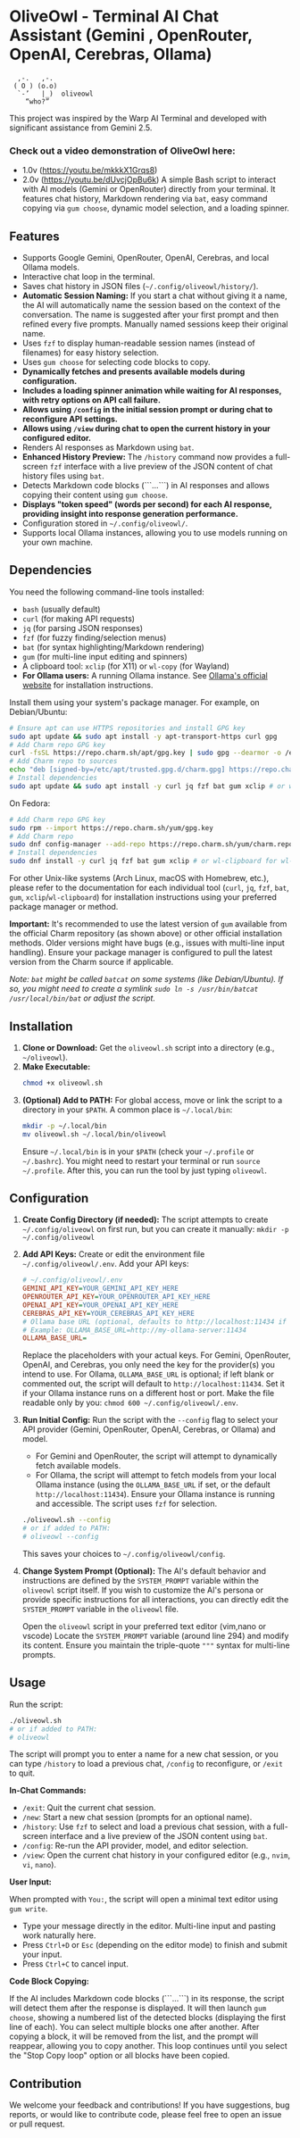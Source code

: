 # OliveOwl - Terminal AI Chat Assistant (Gemini , OpenRouter, OpenAI, Cerebras, Ollama)

```
  ,-.   ,-.  
 ( O ) (o.o)  
  `-’   |_)  oliveowl 
    “who?”
```

This project was inspired by the Warp AI Terminal and developed with significant assistance from Gemini 2.5.

### Check out a video demonstration of OliveOwl here:
* 1.0v (https://youtu.be/mkkkX1Grqs8)
* 2.0v (https://youtu.be/dUvcjOpBu6k)
A simple Bash script to interact with AI models (Gemini or OpenRouter) directly from your terminal. It features chat history, Markdown rendering via `bat`, easy command copying via `gum choose`, dynamic model selection, and a loading spinner.

## Features

*   Supports Google Gemini, OpenRouter, OpenAI, Cerebras, and local Ollama models.
*   Interactive chat loop in the terminal.
*   Saves chat history in JSON files (`~/.config/oliveowl/history/`).
*   **Automatic Session Naming:** If you start a chat without giving it a name, the AI will automatically name the session based on the context of the conversation. The name is suggested after your first prompt and then refined every five prompts. Manually named sessions keep their original name.
*   Uses `fzf` to display human-readable session names (instead of filenames) for easy history selection.
*   Uses `gum choose` for selecting code blocks to copy.
*   **Dynamically fetches and presents available models during configuration.**
*   **Includes a loading spinner animation while waiting for AI responses, with retry options on API call failure.**
*   **Allows using `/config` in the initial session prompt or during chat to reconfigure API settings.**
*   **Allows using `/view` during chat to open the current history in your configured editor.**
*   Renders AI responses as Markdown using `bat`.
*   **Enhanced History Preview:** The `/history` command now provides a full-screen `fzf` interface with a live preview of the JSON content of chat history files using `bat`.
*   Detects Markdown code blocks (\`\`\`...\`\`\`) in AI responses and allows copying their content using `gum choose`.
*   **Displays "token speed" (words per second) for each AI response, providing insight into response generation performance.**
*   Configuration stored in `~/.config/oliveowl/`.
*   Supports local Ollama instances, allowing you to use models running on your own machine.

## Dependencies

You need the following command-line tools installed:

*   `bash` (usually default)
*   `curl` (for making API requests)
*   `jq` (for parsing JSON responses)
*   `fzf` (for fuzzy finding/selection menus)
*   `bat` (for syntax highlighting/Markdown rendering)
*   `gum` (for multi-line input editing and spinners)
*   A clipboard tool: `xclip` (for X11) or `wl-copy` (for Wayland)
*   **For Ollama users:** A running Ollama instance. See [Ollama's official website](https://ollama.com/) for installation instructions.

Install them using your system's package manager. For example, on Debian/Ubuntu:
```bash
# Ensure apt can use HTTPS repositories and install GPG key
sudo apt update && sudo apt install -y apt-transport-https curl gpg
# Add Charm repo GPG key
curl -fsSL https://repo.charm.sh/apt/gpg.key | sudo gpg --dearmor -o /etc/apt/trusted.gpg.d/charm.gpg
# Add Charm repo to sources
echo "deb [signed-by=/etc/apt/trusted.gpg.d/charm.gpg] https://repo.charm.sh/apt/ * *" | sudo tee /etc/apt/sources.list.d/charm.list
# Install dependencies
sudo apt update && sudo apt install -y curl jq fzf bat gum xclip # or wl-clipboard for wl-copy
```
On Fedora:
```bash
# Add Charm repo GPG key
sudo rpm --import https://repo.charm.sh/yum/gpg.key
# Add Charm repo
sudo dnf config-manager --add-repo https://repo.charm.sh/yum/charm.repo
# Install dependencies
sudo dnf install -y curl jq fzf bat gum xclip # or wl-clipboard for wl-copy
```
For other Unix-like systems (Arch Linux, macOS with Homebrew, etc.), please refer to the documentation for each individual tool (`curl`, `jq`, `fzf`, `bat`, `gum`, `xclip`/`wl-clipboard`) for installation instructions using your preferred package manager or method.

**Important:** It's recommended to use the latest version of `gum` available from the official Charm repository (as shown above) or other official installation methods. Older versions might have bugs (e.g., issues with multi-line input handling). Ensure your package manager is configured to pull the latest version from the Charm source if applicable.

*Note: `bat` might be called `batcat` on some systems (like Debian/Ubuntu). If so, you might need to create a symlink `sudo ln -s /usr/bin/batcat /usr/local/bin/bat` or adjust the script.*

## Installation

1.  **Clone or Download:** Get the `oliveowl.sh` script into a directory (e.g., `~/oliveowl`).
2.  **Make Executable:**
    ```bash
    chmod +x oliveowl.sh
    ```
3.  **(Optional) Add to PATH:** For global access, move or link the script to a directory in your `$PATH`. A common place is `~/.local/bin`:
    ```bash
    mkdir -p ~/.local/bin
    mv oliveowl.sh ~/.local/bin/oliveowl
    ```
    Ensure `~/.local/bin` is in your `$PATH` (check your `~/.profile` or `~/.bashrc`). You might need to restart your terminal or run `source ~/.profile`. After this, you can run the tool by just typing `oliveowl`.

## Configuration

1.  **Create Config Directory (if needed):** The script attempts to create `~/.config/oliveowl` on first run, but you can create it manually: `mkdir -p ~/.config/oliveowl`
2.  **Add API Keys:** Create or edit the environment file `~/.config/oliveowl/.env`. Add your API keys:
    ```ini
    # ~/.config/oliveowl/.env
    GEMINI_API_KEY=YOUR_GEMINI_API_KEY_HERE
    OPENROUTER_API_KEY=YOUR_OPENROUTER_API_KEY_HERE
    OPENAI_API_KEY=YOUR_OPENAI_API_KEY_HERE
    CEREBRAS_API_KEY=YOUR_CEREBRAS_API_KEY_HERE
    # Ollama base URL (optional, defaults to http://localhost:11434 if not set)
    # Example: OLLAMA_BASE_URL=http://my-ollama-server:11434
    OLLAMA_BASE_URL=
    ```
    Replace the placeholders with your actual keys. For Gemini, OpenRouter, OpenAI, and Cerebras, you only need the key for the provider(s) you intend to use. For Ollama, `OLLAMA_BASE_URL` is optional; if left blank or commented out, the script will default to `http://localhost:11434`. Set it if your Ollama instance runs on a different host or port. Make the file readable only by you: `chmod 600 ~/.config/oliveowl/.env`.
3.  **Run Initial Config:** Run the script with the `--config` flag to select your API provider (Gemini, OpenRouter, OpenAI, Cerebras, or Ollama) and model.
    *   For Gemini and OpenRouter, the script will attempt to dynamically fetch available models.
    *   For Ollama, the script will attempt to fetch models from your local Ollama instance (using the `OLLAMA_BASE_URL` if set, or the default `http://localhost:11434`). Ensure your Ollama instance is running and accessible.
    The script uses `fzf` for selection.
    ```bash
    ./oliveowl.sh --config
    # or if added to PATH:
    # oliveowl --config
    ```
    This saves your choices to `~/.config/oliveowl/config`.

4.  **Change System Prompt (Optional):**
    The AI's default behavior and instructions are defined by the `SYSTEM_PROMPT` variable within the `oliveowl` script itself. If you wish to customize the AI's persona or provide specific instructions for all interactions, you can directly edit the `SYSTEM_PROMPT` variable in the `oliveowl` file.
    
    Open the `oliveowl` script in your preferred text editor (vim,nano or vscode)
    Locate the `SYSTEM_PROMPT` variable (around line 294) and modify its content. Ensure you maintain the triple-quote `"""` syntax for multi-line prompts.

## Usage

Run the script:
```bash
./oliveowl.sh
# or if added to PATH:
# oliveowl
```

The script will prompt you to enter a name for a new chat session, or you can type `/history` to load a previous chat, `/config` to reconfigure, or `/exit` to quit.

**In-Chat Commands:**

*   `/exit`: Quit the current chat session.
*   `/new`: Start a new chat session (prompts for an optional name).
*   `/history`: Use `fzf` to select and load a previous chat session, with a full-screen interface and a live preview of the JSON content using `bat`.
*   `/config`: Re-run the API provider, model, and editor selection.
*   `/view`: Open the current chat history in your configured editor (e.g., `nvim`, `vi`, `nano`).

**User Input:**

When prompted with `You:`, the script will open a minimal text editor using `gum write`.
*   Type your message directly in the editor. Multi-line input and pasting work naturally here.
*   Press `Ctrl+D` or `Esc` (depending on the editor mode) to finish and submit your input.
*   Press `Ctrl+C` to cancel input.

**Code Block Copying:**

If the AI includes Markdown code blocks (\`\`\`...\`\`\`) in its response, the script will detect them after the response is displayed. It will then launch `gum choose`, showing a numbered list of the detected blocks (displaying the first line of each). You can select multiple blocks one after another. After copying a block, it will be removed from the list, and the prompt will reappear, allowing you to copy another. This loop continues until you select the "Stop Copy loop" option or all blocks have been copied.

## Contribution

We welcome your feedback and contributions! If you have suggestions, bug reports, or would like to contribute code, please feel free to open an issue or pull request.
